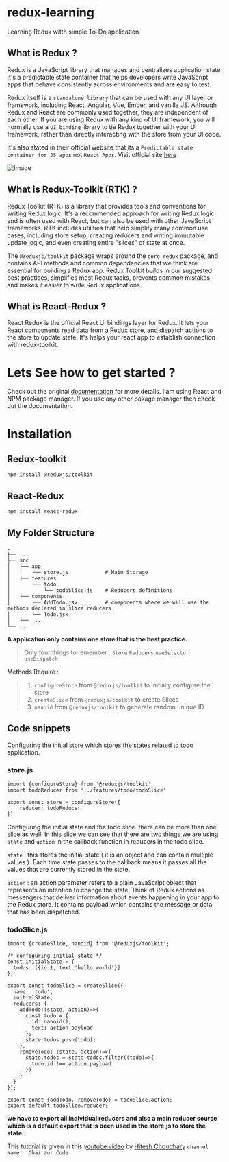# redux-learning
Learning Redux witth simple To-Do application

## What is Redux ?
Redux is a JavaScript library that manages and centralizes application state. It's a predictable state container that helps developers write JavaScript apps that behave consistently across environments and are easy to test.

Redux itself is a `standalone library` that can be used with any UI layer or framework, including React, Angular, Vue, Ember, and vanilla JS. Although Redux and React are commonly used together, they are independent of each other. If you are using Redux with any kind of UI framework, you will normally use a `UI binding` library to tie Redux together with your UI framework, rather than directly interacting with the store from your UI code.

It's also stated in their official website that its a `Predictable state container for JS apps` not `React Apps`. Visit official site [here](https://redux.js.org/)

![image](https://github.com/akshayxemo/redux-learning/assets/83893825/01dd5b0b-c99c-40e8-ba6c-651b30eee01c)

## What is Redux-Toolkit (RTK) ?
Redux Toolkit (RTK) is a library that provides tools and conventions for writing Redux logic. It's a recommended approach for writing Redux logic and is often used with React, but can also be used with other JavaScript frameworks. RTK includes utilities that help simplify many common use cases, including store setup, creating reducers and writing immutable update logic, and even creating entire "slices" of state at once.

The `@reduxjs/toolkit` package wraps around the `core redux` package, and contains API methods and common dependencies that we think are essential for building a Redux app. Redux Toolkit builds in our suggested best practices, simplifies most Redux tasks, prevents common mistakes, and makes it easier to write Redux applications.

## What is React-Redux ?
React Redux is the official React UI bindings layer for Redux. It lets your React components read data from a Redux store, and dispatch actions to the store to update state. It's helps your react app to establish connection with redux-toolkit.

# Lets See how to get started ?
Check out the original [documentation](https://redux.js.org/introduction/getting-started) for more details. I am using React and NPM package manager. If you use any other pakage manager then check out the documentation.

# Installation
## Redux-toolkit
```
npm install @reduxjs/toolkit
```
## React-Redux
```
npm install react-redux
```

## My Folder Structure
```
.
├── ...
├── src
│   ├── app
│       └── store.js            # Main Storage
│   ├── features
│       └── todo
│           └── todoSlice.js    # Reducers definitions
│   ├── components
│       ├── AddTodo.jsx         # components where we will use the methods declared in slice reducers
│       └── Todo.jsx
│   └── ...
└── ...
```

**A application only contains one store that is the best practice.** 

> Only four things to remember : `Store` `Reducers` `useSelector` `useDispatch`

Methods Require :
> 1. `configureStore` from `@reduxjs/toolkit` to initially configure the store
> 2. `createSlice` from `@reduxjs/toolkit` to create Slices
> 3. `nanoid` from `@reduxjs/toolkit` to generate random unique ID

## Code snippets
Configuring the initial store which stores the states related to todo application.
### store.js
```
import {configureStore} from '@reduxjs/toolkit'
import todoReducer from '../features/todo/todoSlice'

export const store = configureStore({
    reducer: todoReducer
})
```

Configuring the initial state and the todo slice. there can be more than one slice as well. In this slice we can see that there are two things we are using `state` and `action` in the callback function in reducers in the todo slice. 

`state` : this stores the initial state ( it is an object and can contain multiple values ). Each time state passes to the callback means it passes all the values that are currently stored in the state.

`action` : an action parameter refers to a plain JavaScript object that represents an intention to change the state. Think of Redux actions as messengers that deliver information about events happening in your app to the Redux store. It contains payload which contains the message or data that has been dispatched.

### todoSlice.js
```
import {createSlice, nanoid} from '@reduxjs/toolkit';

/* configuring initial state */
const initialState = {
  todos: [{id:1, text:'hello world'}]
};

export const todoSlice = createSlice({
  name: 'todo',
  initialState,
  reducers: {
    addTodo:(state, action)=>{
      const todo = {
        id: nanoid(),
        text: action.payload
      };
      state.todos.push(todo);
    },
    removeTodo: (state, action)=>{
      state.todos = state.todos.filter((todo)=>{
        todo.id !== action.payload
      })
    }
  }
});

export const {addTodo, removeTodo} = todoSlice.action;
export default todoSlice.reducer;
```
**we have to export all individual reducers and also a main reducer source which is a default export that is been used in the store.js to store the state.**



This tutorial is given in this [youtube video](https://youtu.be/1i04-A7kfFI?si=pNHpxLO5ussLTz73) by [Hitesh Choudhary](https://github.com/hiteshchoudhary/) `channel Name: 
Chai aur Code`
